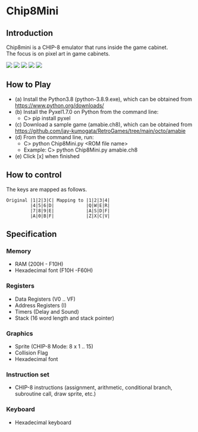 # Chip8Mini

## Introduction

Chip8mini is a CHIP-8 emulator that runs inside the game cabinet.  
The focus is on pixel art in game cabinets.

![](https://github.com/jay-kumogata/RetroGames/blob/main/pyxel/chip8mini/screenshots/Amabie08.gif)
![](https://github.com/jay-kumogata/RetroGames/blob/main/pyxel/chip8mini/screenshots/Breakout01.gif)
![](https://github.com/jay-kumogata/RetroGames/blob/main/pyxel/chip8mini/screenshots/Snake02.gif)
![](https://github.com/jay-kumogata/RetroGames/blob/main/pyxel/chip8mini/screenshots/Mastermind01.gif)
![](https://github.com/jay-kumogata/RetroGames/blob/main/pyxel/chip8mini/screenshots/Neon01.gif)

## How to Play

- (a) Install the Python3.8 (python-3.8.9.exe), which can be obtained from https://www.python.org/downloads/
- (b) Install the Pyxel1.7.0 on Python from the command line:  
  - C> pip install pyxel
- (c) Download a sample game (amabie.ch8), which can be obtained from https://github.com/jay-kumogata/RetroGames/tree/main/octo/amabie
- (d) From the command line, run:
  - C> python Chip8Mini.py \<ROM file name\>
  - Example: C> python Chip8Mini.py amabie.ch8
- (e) Click [x] when finished

## How to control
  
The keys are mapped as follows.
  
	Original |1|2|3|C| Mapping to |1|2|3|4|
	         |4|5|6|D|            |Q|W|E|R|
	         |7|8|9|E|            |A|S|D|F|
	         |A|0|B|F|            |Z|X|C|V|

## Specification
### Memory
- RAM (200H - F10H)
- Hexadecimal font (F10H -F60H)

### Registers
- Data Registers (V0 .. VF)
- Address Registers (I)
- Timers (Delay and Sound)
- Stack (16 word length and stack pointer)

### Graphics
- Sprite (CHIP-8 Mode: 8 x 1 .. 15)
- Collision Flag
- Hexadecimal font
  
### Instruction set
- CHIP-8 instructions (assignment, arithmetic, conditional branch, subroutine call, draw sprite, etc.)

### Keyboard
- Hexadecimal keyboard

